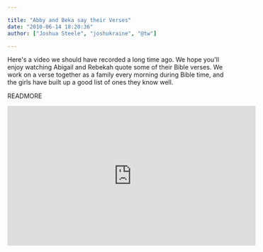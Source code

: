 ```yaml
---

title: "Abby and Beka say their Verses"
date: "2010-06-14 18:20:36"
author: ["Joshua Steele", "joshukraine", "@tw"]

---
```


Here's a video we should have recorded a long time ago. We hope you'll enjoy watching Abigail and Rebekah quote some of their Bible verses. We work on a verse together as a family every morning during Bible time, and the girls have built up a good list of ones they know well.

READMORE

<iframe width="560" height="315" src="https://www.youtube.com/embed/06hy7l0NSuE" frameborder="0" allowfullscreen></iframe>
